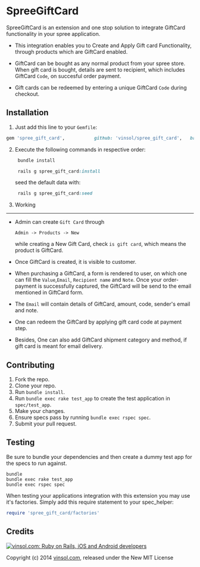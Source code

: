SpreeGiftCard
=============

SpreeGiftCard is an extension and one stop solution to integrate GiftCard functionality in your spree application.

* This integration enables you to Create and Apply Gift card Functionality, through products which are GiftCard enabled.

* GiftCard can be bought as any normal product from your spree store. When gift card is bought, details are sent to recipient, which includes GiftCard `Code`, on succesful order payment.

* Gift cards can be redeemed by entering a unique GiftCard `Code` during checkout.

## Installation

1. Just add this line to your `Gemfile`:
  ```ruby
  gem 'spree_gift_card',           github: 'vinsol/spree_gift_card',   branch: 'x-x-stable'
  ```

2. Execute the following commands in respective order:

   ```ruby
    bundle install
    ```

   ```ruby
    rails g spree_gift_card:install
    ```
    seed the default data with:
   ```ruby
    rails g spree_gift_card:seed
    ```

3. Working
---

* Admin can create `Gift Card` through

    `Admin -> Products -> New`

    while creating a New Gift Card, check `is gift card`, which means the product is GiftCard.
* Once GiftCard is created, it is visible to customer.
* When purchasing a GiftCard, a form is rendered to user, on which one can fill the `Value`,`Email`, `Recipient name` and `Note`. Once your order-payment is successfully captured, the GiftCard will be send to the email mentioned in GiftCard form.
* The `Email` will contain details of GiftCard, amount, code, sender's email and note.
* One can redeem the GiftCard by applying gift card code at payment step.
* Besides, One can also add GiftCard shipment category and method, if gift card is meant for email delivery.

Contributing
------------

1. Fork the repo.
2. Clone your repo.
3. Run `bundle install`.
4. Run `bundle exec rake test_app` to create the test application in `spec/test_app`.
5. Make your changes.
6. Ensure specs pass by running `bundle exec rspec spec`.
7. Submit your pull request.

Testing
-------

Be sure to bundle your dependencies and then create a dummy test app for the specs to run against.

```shell
bundle
bundle exec rake test_app
bundle exec rspec spec
```

When testing your applications integration with this extension you may use it's factories.
Simply add this require statement to your spec_helper:

```ruby
require 'spree_gift_card/factories'
```


Credits
-------

[![vinsol.com: Ruby on Rails, iOS and Android developers](http://vinsol.com/vin_logo.png "Ruby on Rails, iOS and Android developers")](http://vinsol.com)

Copyright (c) 2014 [vinsol.com](http://vinsol.com "Ruby on Rails, iOS and Android developers"), released under the New MIT License
